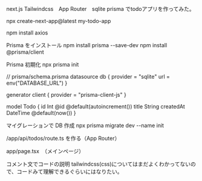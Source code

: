 next.js Tailwindcss　App Router　sqlite prisma でtodoアプリを作ってみた。

npx create-next-app@latest my-todo-app

npm install axios

Prisma をインストール
npm install prisma --save-dev
npm install @prisma/client

Prisma 初期化
npx prisma init

// prisma/schema.prisma
datasource db {
  provider = "sqlite"
  url      = env("DATABASE_URL")
}

generator client {
  provider = "prisma-client-js"
}

model Todo {
  id      Int     @id @default(autoincrement())
  title   String
  createdAt DateTime @default(now())
}

マイグレーションで DB 作成
npx prisma migrate dev --name init

/app/api/todos/route.ts を作る（App Router）

app/page.tsx　（メインページ）

コメント文でコードの説明
tailwindcss(css)についてはまだよくわかってないので、コードみて理解できるぐらいにはなりたい。

